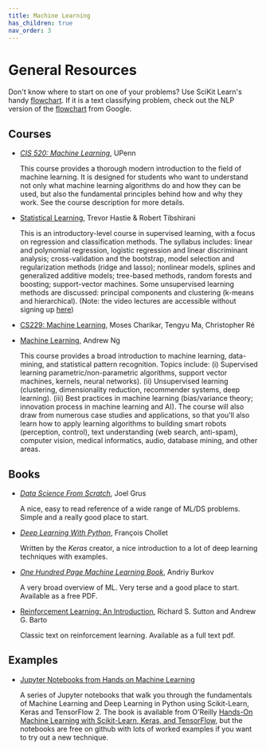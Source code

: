 ```yaml
---
title: Machine Learning
has_children: true
nav_order: 3
---
```


# General Resources

Don't know where to start on one of your problems? Use SciKit Learn's handy [flowchart](https://scikit-learn.org/stable/tutorial/machine_learning_map/index.html). If it is a text classifying problem, check out the NLP version of the [flowchart](https://developers.google.com/machine-learning/guides/text-classification/step-2-5) from Google.

## Courses

- [*CIS 520: Machine Learning*](https://www.shivani-agarwal.net/Teaching/CIS-520/Spring-2018/index.html), UPenn

   This course provides a thorough modern introduction to the field of machine learning. It is designed for students who want to understand not only what machine learning algorithms do and how they can be used, but also the fundamental principles behind how and why they work. See the course description for more details.

- [Statistical Learning](https://online.stanford.edu/courses/sohs-ystatslearning-statistical-learning), Trevor Hastie
& Robert Tibshirani

   This is an introductory-level course in supervised learning, with a focus on regression and classification methods. The syllabus includes: linear and polynomial regression, logistic regression and linear discriminant analysis; cross-validation and the bootstrap, model selection and regularization methods (ridge and lasso); nonlinear models, splines and generalized additive models; tree-based methods, random forests and boosting; support-vector machines. Some unsupervised learning methods are discussed: principal components and clustering (k-means and hierarchical). (Note: the video lectures are accessible without signing up [here](https://www.r-bloggers.com/in-depth-introduction-to-machine-learning-in-15-hours-of-expert-videos/amp/))

- [CS229: Machine Learning](http://cs229.stanford.edu/syllabus.html), Moses Charikar, Tengyu Ma, Christopher Ré

- [Machine Learning](https://www.coursera.org/learn/machine-learning), Andrew Ng

   This course provides a broad introduction to machine learning, data-mining, and statistical pattern recognition. Topics include: (i) Supervised learning parametric/non-parametric algorithms, support vector machines, kernels, neural networks). (ii) Unsupervised learning (clustering, dimensionality reduction, recommender systems, deep learning). (iii) Best practices in machine learning (bias/variance theory; innovation process in machine learning and AI). The course will also draw from numerous case studies and applications, so that you'll also learn how to apply learning algorithms to building smart robots (perception, control), text understanding (web search, anti-spam), computer vision, medical informatics, audio, database mining, and other areas.

## Books

- [*Data Science From Scratch*](https://www.amazon.com/Data-Science-Scratch-Principles-Python/dp/1492041130/ref=dp_ob_title_bk), Joel Grus

   A nice, easy to read reference of a wide range of ML/DS problems. Simple and a really good place to start.

- [*Deep Learning With Python*](https://www.amazon.com/Deep-Learning-with-Python/dp/B07H5RKKB6/ref=sr_1_3?dchild=1&keywords=Deep+Learning+with+Python&qid=1586443803&s=books&sr=1-3), François Chollet

   Written by the *Keras* creator, a nice introduction to a lot of deep learning techniques with examples.

- [*One Hundred Page Machine Learning Book*](http://themlbook.com/), Andriy Burkov

   A very broad overview of ML. Very terse and a good place to start. Available as a free PDF.

- [Reinforcement Learning: An Introduction](http://incompleteideas.net/book/RLbook2020.pdf), Richard S. Sutton
and Andrew G. Barto

   Classic text on reinforcement learning. Available as a full text pdf.

## Examples

- [Jupyter Notebooks from Hands on Machine Learning](https://github.com/ageron/handson-ml2)

   A series of Jupyter notebooks that walk you through the fundamentals of Machine Learning and Deep Learning in Python using Scikit-Learn, Keras and TensorFlow 2. The book is available from O'Reilly [Hands-On Machine Learning with Scikit-Learn, Keras, and TensorFlow](https://www.oreilly.com/library/view/hands-on-machine-learning/9781492032632/), but the notebooks are free on github with lots of worked examples if you want to try out a new technique.
